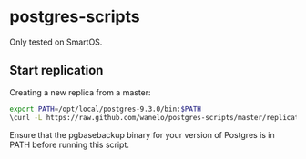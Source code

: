 postgres-scripts
================

Only tested on SmartOS.

## Start replication

Creating a new replica from a master:

```bash
export PATH=/opt/local/postgres-9.3.0/bin:$PATH
\curl -L https://raw.github.com/wanelo/postgres-scripts/master/replicate.sh | bash -s <master_ip> /var/pgsql/data93
```

Ensure that the pgbasebackup binary for your version of Postgres is in PATH before running this script.
